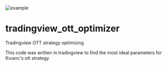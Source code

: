 ![example](https://user-images.githubusercontent.com/41278272/147601176-d506783b-ac14-4fd6-a975-e6fc30745733.png)
# tradingview_ott_optimizer
Tradingview OTT strategy optimizing

This code was written in tradingview to find the most ideal parameters for Kıvanc's ott strategy
